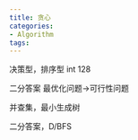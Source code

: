 ```yaml
---
title: 贪心
categories:
- Algorithm
tags:
---
```



决策型，排序型
int 128

二分答案
最优化问题->可行性问题

并查集，最小生成树

二分答案，D/BFS 
